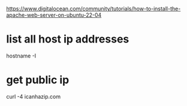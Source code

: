 https://www.digitalocean.com/community/tutorials/how-to-install-the-apache-web-server-on-ubuntu-22-04
# list all host ip addresses
hostname -I
# get public ip
curl -4 icanhazip.com